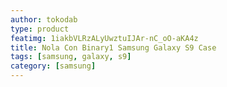 ```yaml
---
author: tokodab
type: product
featimg: 1iakbVLRzALyUwztuIJAr-nC_oO-aKA4z
title: Nola Con Binary1 Samsung Galaxy S9 Case
tags: [samsung, galaxy, s9]
category: [samsung]
---
```

